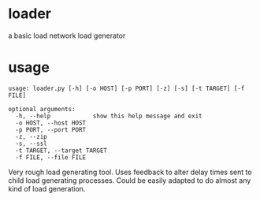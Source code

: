 # loader
a basic load network load generator

# usage

```
usage: loader.py [-h] [-o HOST] [-p PORT] [-z] [-s] [-t TARGET] [-f FILE]

optional arguments:
  -h, --help            show this help message and exit
  -o HOST, --host HOST
  -p PORT, --port PORT
  -z, --zip
  -s, --ssl
  -t TARGET, --target TARGET
  -f FILE, --file FILE
```

Very rough load generating tool. Uses feedback to alter delay times 
sent to child load generating processes. Could be easily adapted to
do almost any kind of load generation.